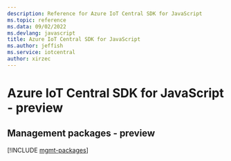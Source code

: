 ```yaml
---
description: Reference for Azure IoT Central SDK for JavaScript
ms.topic: reference
ms.data: 09/02/2022
ms.devlang: javascript
title: Azure IoT Central SDK for JavaScript
ms.author: jeffish
ms.service: iotcentral
author: xirzec
---
```

# Azure IoT Central SDK for JavaScript - preview

## Management packages - preview
[!INCLUDE [mgmt-packages](iot-central-mgmt-index.md)]